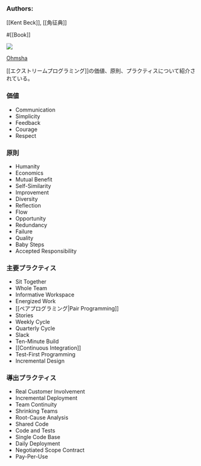 ### Authors:
[[Kent Beck]], [[角征典]]

#[[Book]]

![](https://www.ohmsha.co.jp/Portals/0/book/large/978-4-274-21762-3.jpg)

[Ohmsha](https://www.ohmsha.co.jp/book/9784274217623/)

[[エクストリームプログラミング]]の価値、原則、プラクティスについて紹介されている。

### 価値

- Communication
- Simplicity
- Feedback
- Courage
- Respect

### 原則

- Humanity
- Economics
- Mutual Benefit
- Self-Similarity
- Improvement
- Diversity
- Reflection
- Flow
- Opportunity
- Redundancy
- Failure
- Quality
- Baby Steps
- Accepted Responsibility

### 主要プラクティス

- Sit Together
- Whole Team
- Informative Workspace
- Energized Work
- [[ペアプログラミング|Pair Programming]]
- Stories
- Weekly Cycle
- Quarterly Cycle
- Slack
- Ten-Minute Build
- [[Continuous Integration]]
- Test-First Programming
- Incremental Design

### 導出プラクティス

- Real Customer Involvement
- Incremental Deployment
- Team Continuity
- Shrinking Teams
- Root-Cause Analysis
- Shared Code
- Code and Tests
- Single Code Base
- Daily Deployment
- Negotiated Scope Contract
- Pay-Per-Use